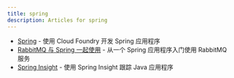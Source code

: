 ```yaml
---
title: spring
description: Articles for spring
---
```


* [Spring](/frameworks/java/spring/spring.html) - 使用 Cloud Foundry 开发 Spring 应用程序
* [RabbitMQ 与 Spring 一起使用](/services/rabbitmq/spring-rabbitmq.html) - 从一个 Spring 应用程序入门使用 RabbitMQ 服务
* [Spring Insight](/tools/spring-insight.html) - 使用 Spring Insight 跟踪 Java 应用程序
